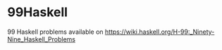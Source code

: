 # 99Haskell
99 Haskell problems available on https://wiki.haskell.org/H-99:_Ninety-Nine_Haskell_Problems
